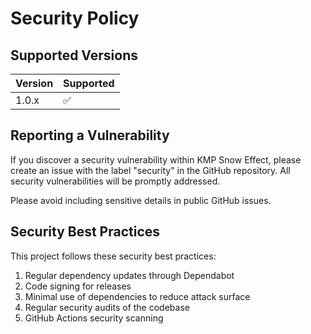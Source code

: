 # Security Policy

## Supported Versions

| Version | Supported          |
| ------- | ------------------ |
| 1.0.x   | :white_check_mark: |

## Reporting a Vulnerability

If you discover a security vulnerability within KMP Snow Effect, please create an issue with the label "security" in the GitHub repository. All security vulnerabilities will be promptly addressed.

Please avoid including sensitive details in public GitHub issues.

## Security Best Practices

This project follows these security best practices:

1. Regular dependency updates through Dependabot
2. Code signing for releases
3. Minimal use of dependencies to reduce attack surface
4. Regular security audits of the codebase
5. GitHub Actions security scanning 